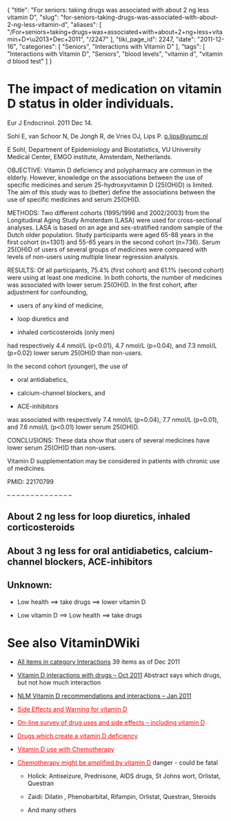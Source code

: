 {
    "title": "For seniors: taking drugs was associated with about 2 ng less vitamin D",
    "slug": "for-seniors-taking-drugs-was-associated-with-about-2-ng-less-vitamin-d",
    "aliases": [
        "/For+seniors+taking+drugs+was+associated+with+about+2+ng+less+vitamin+D+\u2013+Dec+2011",
        "/2247"
    ],
    "tiki_page_id": 2247,
    "date": "2011-12-16",
    "categories": [
        "Seniors",
        "Interactions with Vitamin D"
    ],
    "tags": [
        "Interactions with Vitamin D",
        "Seniors",
        "blood levels",
        "vitamin d",
        "vitamin d blood test"
    ]
}


# The impact of medication on vitamin D status in older individuals.

Eur J Endocrinol. 2011 Dec 14. 

Sohl E, van Schoor N, De Jongh R, de Vries OJ, Lips P. p.lips@vumc.nl

E Sohl, Department of Epidemiology and Biostatistics, VU University Medical Center, EMGO institute, Amsterdam, Netherlands.

OBJECTIVE: Vitamin D deficiency and polypharmacy are common in the elderly. However, knowledge on the associations between the use of specific medicines and serum 25-hydroxyvitamin D (25(OH)D) is limited. The aim of this study was to (better) define the associations between the use of specific medicines and serum 25(OH)D.

METHODS: Two different cohorts (1995/1996 and 2002/2003) from the Longitudinal Aging Study Amsterdam (LASA) were used for cross-sectional analyses. LASA is based on an age and sex-stratified random sample of the Dutch older population. Study participants were aged 65-88 years in the first cohort (n=1301) and 55-65 years in the second cohort (n=736). Serum 25(OH)D of users of several groups of medicines were compared with levels of non-users using multiple linear regression analysis.

RESULTS: Of all participants, 75.4% (first cohort) and 61.1% (second cohort) were using at least one medicine. In both cohorts, the number of medicines was associated with lower serum 25(OH)D. In the first cohort, after adjustment for confounding, 

* users of any kind of medicine, 

* loop diuretics and 

* inhaled corticosteroids (only men) 

had respectively 4.4 nmol/L (p<0.01), 4.7 nmol/L (p=0.04), and 7.3 nmol/L (p=0.02) lower serum 25(OH)D than non-users. 

In the second cohort (younger), the use of 

* oral antidiabetics, 

* calcium-channel blockers, and 

* ACE-inhibitors 

was associated with respectively 7.4 nmol/L (p=0.04), 7.7 nmol/L (p=0.01), and 7.6 nmol/L (p<0.01) lower serum 25(OH)D.

CONCLUSIONS: These data show that users of several medicines have lower serum 25(OH)D than non-users. 

Vitamin D supplementation may be considered in patients with chronic use of medicines.

PMID:     22170799

– – – – – – – – – – – – – – 

## About 2 ng less for loop diuretics, inhaled corticosteroids

## About 3 ng less for oral antidiabetics, calcium-channel blockers, ACE-inhibitors

## Unknown:

* Low health ==> take drugs ==> lower vitamin D

* Low vitamin D ==> Low health ==> take drugs

# See also VitaminDWiki

* [All items in category Interactions](https://www.VitaminDWiki.com/tiki-browse_categories.php?parentId=59&sort_mode=created_desc) 39 items as of Dec 2011

* [Vitamin D interactions with drugs – Oct 2011](/posts/vitamin-d-interactions-with-drugs) Abstract says which drugs, but not how much interaction

* [NLM Vitamin D recommendations and interactions – Jan 2011](/posts/nlm-vitamin-d-recommendations-and-interactions)

* <a href="/posts/side-effects-and-warning-for-vitamin-d" style="color: red; text-decoration: underline;" title="This link has an unknown page_id: 498">Side Effects and Warning for vitamin D</a>

* <a href="/posts/on-line-survey-of-drug-uses-and-side-effects-including-vitamin-d" style="color: red; text-decoration: underline;" title="This link has an unknown page_id: 1054">On-line survey of drug uses and side effects – including vitamin D</a>

* <a href="/posts/drugs-which-create-a-vitamin-d-deficiency" style="color: red; text-decoration: underline;" title="This link has an unknown page_id: 784">Drugs which create a vitamin D deficiency</a>

* <a href="/posts/vitamin-d-use-with-chemotherapy" style="color: red; text-decoration: underline;" title="This link has an unknown page_id: 954">Vitamin D use with Chemotherapy</a>

* <a href="/posts/chemotherapy-might-be-amplified-by-vitamin-d" style="color: red; text-decoration: underline;" title="This link has an unknown page_id: 396">Chemotherapy might be amplified by vitamin D</a>  danger - could be fatal

   * Holick: Antiseizure, Prednisone, AIDS drugs, St Johns wort, Orlistat, Questran

   * Zaidi: Dilatin , Phenobarbital, Rifampin, Orlistat, Questran, Steroids

   * And many others